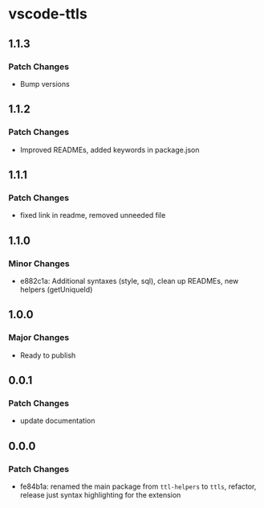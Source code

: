 # vscode-ttls

## 1.1.3

### Patch Changes

- Bump versions

## 1.1.2

### Patch Changes

- Improved READMEs, added keywords in package.json

## 1.1.1

### Patch Changes

- fixed link in readme, removed unneeded file

## 1.1.0

### Minor Changes

- e882c1a: Additional syntaxes (style, sql), clean up READMEs, new helpers (getUniqueId)

## 1.0.0

### Major Changes

- Ready to publish

## 0.0.1

### Patch Changes

- update documentation

## 0.0.0

### Patch Changes

- fe84b1a: renamed the main package from `ttl-helpers` to `ttls`, refactor, release just syntax highlighting for the extension
